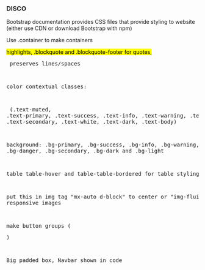 ### DISCO

Bootstrap documentation provides CSS files that provide styling to website (either use CDN or download Bootstrap with npm)

Use .container to make containers 

<mark> highlights, .blockquote and .blockquote-footer for quotes, <pre> preserves lines/spaces

color contextual classes:  <p class="{{}}"> </p> (.text-muted, .text-primary, .text-success, .text-info, .text-warning, .text-danger, .text-secondary, .text-white, .text-dark, .text-body)

background: .bg-primary, .bg-success, .bg-info, .bg-warning, .bg-danger, .bg-secondary, .bg-dark and .bg-light

table table-hover and table-table-bordered for table styling

put this in img tag "mx-auto d-block" to center or "img-fluid" for responsive images

make button groups (<div class = "btn-group"></div>)

Big padded box, Navbar shown in code
 
 